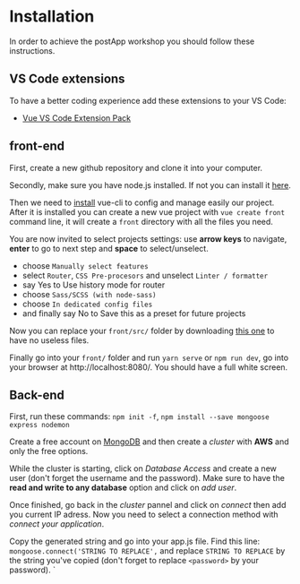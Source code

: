 # Installation

In order to achieve the postApp workshop you should follow these instructions. 

## VS Code extensions
To have a better coding experience add these extensions to your VS Code:
 - [Vue VS Code Extension Pack](https://marketplace.visualstudio.com/items?itemName=sdras.vue-vscode-extensionpack)
## front-end

First, create a new github repository and clone it into your computer.

Secondly, make sure you have node.js installed. If not you can install it [here](https://nodejs.org/en/download/package-manager/#centos-fedora-and-red-hat-enterprise-linux).

Then we need to [install](https://cli.vuejs.org/guide/installation.html) vue-cli to config and manage easily our project.
After it is installed you can create a new vue project with `vue create front` command line, it will create a `front` directory with all the files you need.

You are now invited to select projects settings: use **arrow keys** to navigate, **enter** to go to next step and **space** to select/unselect.
 - choose `Manually select features`
 - select `Router`, `CSS Pre-procesors` and unselect `Linter / formatter`
 - say Yes to Use history mode for router
 - choose `Sass/SCSS (with node-sass)`
 - choose `In dedicated config files`
 - and finally say No to Save this as a preset for future projects
 
Now you can replace your `front/src/` folder by downloading [this one](https://github.com/TristanB12/postApp_workshop/raw/master/asides/content/src_content.zip) to have no useless files.

Finally go into your `front/` folder and run `yarn serve` or `npm run dev`, go into your browser at http://localhost:8080/. You should have a full white screen.

## Back-end

First, run these commands: `npm init -f`, `npm install --save mongoose express nodemon`

Create a free account on [MongoDB](https://www.mongodb.com/cloud/atlas/signup) and then create a *cluster* with **AWS** and only the free options.

While the cluster is starting, click on *Database Access* and create a new user (don't forget the username and the password). Make sure to have the **read and write to any database** option and click on *add user*.

Once finished, go back in the *cluster* pannel and click on *connect* then add you current IP adress. Now you need to select a connection method with *connect your application*.

Copy the generated string and go into your app.js file. Find this line: `mongoose.connect('STRING TO REPLACE',` and replace `STRING TO REPLACE` by the string you've copied (don't forget to replace `<password>` by your password).
`
